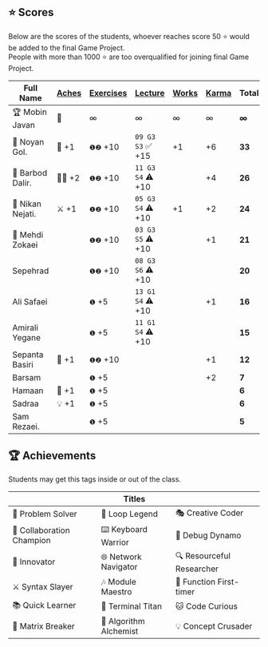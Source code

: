 ## ⭐ Scores

Below are the scores of the students, whoever reaches score 50 ⭐ would be added to the final Game Project.  
People with more than 1000 ⭐ are too overqualified for joining final Game Project.

| Full Name        | [Aches](#-achievements) | [Exercises](/exercises/) | [Lecture](/RESEARCH.md) | [Works](/works/) | [Karma](https://github.com/hayyaun/kids/discussions/2) | Total  |
| ---------------- | ----------------------- | ------------------------ | ----------------------- | ---------------- | ------------------------------------------------------ | ------ |
| 🏆 Mobin Javan   | 💊                      | ∞                        | ∞                       | ∞                | ∞                                                      | **∞**  |
| 🥇 Noyan Gol.    | 🚀 +1                   | `❶❷` +10                 | `09 G3 S3` ✅ +15       | +1               | +6                                                     | **33** |
| 🏅 Barbod Dalir. | 🤝🔁 +2                 | `❶❷` +10                 | `11 G3 S4` ⚠️ +10       |                  | +4                                                     | **26** |
| 🥈 Nikan Nejati. | ⚔️ +1                   | `❶❷` +10                 | `05 G3 S4` ⚠️ +10       | +1               | +2                                                     | **24** |
| 🥉 Mehdi Zokaei  |                         | `❶❷` +10                 | `03 G3 S5` ⚠️ +10       |                  | +1                                                     | **21** |
| Sepehrad         |                         | `❶❷` +10                 | `08 G3 S6` ⚠️ +10       |                  |                                                        | **20** |
| Ali Safaei       |                         | `❶` +5                   | `13 G1 S4` ⚠️ +10       |                  | +1                                                     | **16** |
| Amirali Yegane   |                         | `❶` +5                   | `11 G1 S4` ⚠️ +10       |                  |                                                        | **15** |
| Sepanta Basiri   | 🔁 +1                   | `❶❷` +10                 |                         |                  | +1                                                     | **12** |
| Barsam           |                         | `❶` +5                   |                         |                  | +2                                                     | **7**  |
| Hamaan           | 🔁 +1                   | `❶` +5                   |                         |                  |                                                        | **6**  |
| Sadraa           | 💡 +1                   | `❶` +5                   |                         |                  |                                                        | **6**  |
| Sam Rezaei.      |                         | `❶` +5                   |                         |                  |                                                        | **5**  |

## 🏆 Achievements

Students may get this tags inside or out of the class.

|                           | Titles                 |                           |
| ------------------------- | ---------------------- | ------------------------- |
| 🧩 Problem Solver         | 🔁 Loop Legend         | 🎭 Creative Coder         |
| 🤝 Collaboration Champion | ⌨️ Keyboard Warrior    | 🐛 Debug Dynamo           |
| 🚀 Innovator              | 🌐 Network Navigator   | 🔍 Resourceful Researcher |
| ⚔️ Syntax Slayer          | 🎶 Module Maestro      | 🥇 Function First-timer   |
| 📚 Quick Learner          | 🔱 Terminal Titan      | 🐱 Code Curious           |
| 💊 Matrix Breaker         | 🧪 Algorithm Alchemist | 💡 Concept Crusader       |
